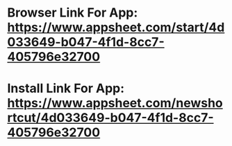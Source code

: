 # Browser Link For App: https://www.appsheet.com/start/4d033649-b047-4f1d-8cc7-405796e32700
# Install Link For App: https://www.appsheet.com/newshortcut/4d033649-b047-4f1d-8cc7-405796e32700
